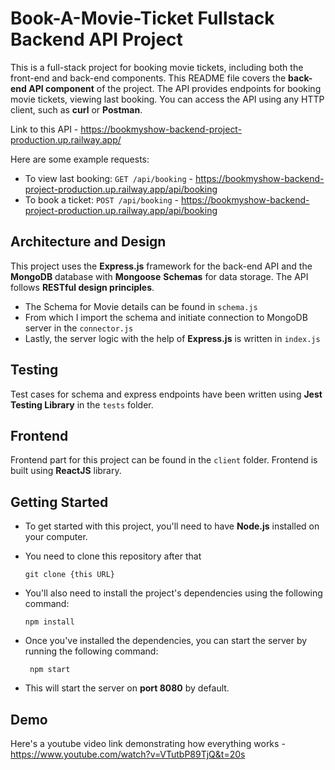 # Book-A-Movie-Ticket Fullstack Backend API Project
This is a full-stack project for booking movie tickets, including both the front-end and back-end components. This README file covers the **back-end API component** of the project.
The API provides endpoints for booking movie tickets, viewing last booking. You can access the API using any HTTP client, such as **curl** or **Postman**.

Link to this API - https://bookmyshow-backend-project-production.up.railway.app/

Here are some example requests:

- To view last booking: `GET /api/booking` - https://bookmyshow-backend-project-production.up.railway.app/api/booking
- To book a ticket: `POST /api/booking` - https://bookmyshow-backend-project-production.up.railway.app/api/booking

## Architecture and Design

This project uses the **Express.js** framework for the back-end API and the **MongoDB** database with **Mongoose** **Schemas** for data storage. The API follows **RESTful design principles**.

- The Schema for Movie details can be found in `schema.js`
- From which I import the schema and initiate connection to MongoDB server in the `connector.js`
- Lastly, the server logic with the help of **Express.js** is written in `index.js`

## Testing 

Test cases for schema and express endpoints have been written using **Jest Testing Library** in the `tests` folder.

## Frontend 
Frontend part for this project can be found in the `client` folder. Frontend is built using **ReactJS** library.

## Getting Started 
- To get started with this project, you'll need to have **Node.js** installed on your computer. 
- You need to clone this repository after that

      git clone {this URL}

- You'll also need to install the project's dependencies using the following command:

      npm install

- Once you've installed the dependencies, you can start the server by running the following command:

       npm start

- This will start the server on **port 8080** by default. 

## Demo 
Here's a youtube video link demonstrating how everything works - https://www.youtube.com/watch?v=VTutbP89TjQ&t=20s  
